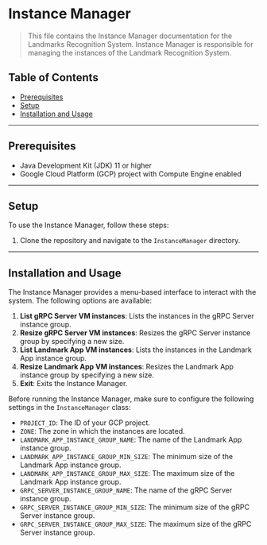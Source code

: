 # Instance Manager

> This file contains the Instance Manager documentation for the Landmarks Recognition System.
> Instance Manager is responsible for managing the instances of the Landmark Recognition System.

## Table of Contents

- [Prerequisites](#prerequisites)
- [Setup](#setup)
- [Installation and Usage](#installation-and-usage)

---

## Prerequisites

- Java Development Kit (JDK) 11 or higher
- Google Cloud Platform (GCP) project with Compute Engine enabled

---

## Setup

To use the Instance Manager, follow these steps:

1. Clone the repository and navigate to the `InstanceManager` directory.

---

## Installation and Usage

The Instance Manager provides a menu-based interface to interact with the system. The following options are available:

1. **List gRPC Server VM instances**: Lists the instances in the gRPC Server instance group.
2. **Resize gRPC Server VM instances**: Resizes the gRPC Server instance group by specifying a new size.
3. **List Landmark App VM instances**: Lists the instances in the Landmark App instance group.
4. **Resize Landmark App VM instances**: Resizes the Landmark App instance group by specifying a new size.
5. **Exit**: Exits the Instance Manager.

Before running the Instance Manager, make sure to configure the following settings in the `InstanceManager` class:

- `PROJECT_ID`: The ID of your GCP project.
- `ZONE`: The zone in which the instances are located.
- `LANDMARK_APP_INSTANCE_GROUP_NAME`: The name of the Landmark App instance group.
- `LANDMARK_APP_INSTANCE_GROUP_MIN_SIZE`: The minimum size of the Landmark App instance group.
- `LANDMARK_APP_INSTANCE_GROUP_MAX_SIZE`: The maximum size of the Landmark App instance group.
- `GRPC_SERVER_INSTANCE_GROUP_NAME`: The name of the gRPC Server instance group.
- `GRPC_SERVER_INSTANCE_GROUP_MIN_SIZE`: The minimum size of the gRPC Server instance group.
- `GRPC_SERVER_INSTANCE_GROUP_MAX_SIZE`: The maximum size of the gRPC Server instance group.